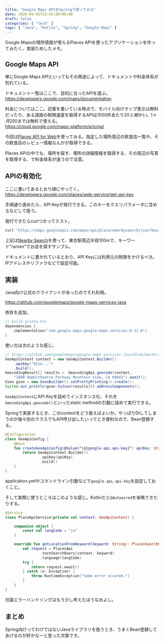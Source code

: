 ```yaml
---
title: "Google Maps APIをSpringで使ってみる"
date: 2020-04-05T23:43:00+09:00
draft: false
categories: [ "tech" ]
tags: [ "Java", "Kotlin", "Spring", "Google Maps" ]
---
```


Google Mapsの場所情報が使えるPlaces APIを使ったアプリケーションを作ってみたく、実装ためしたメモ。

## Google Maps API
単にGoogle Maps APIといってもその用途によって、ドキュメントや料金体系が別れている。

ドキュメント一覧はここで、目的に合ったAPIを選ぶ。
https://developers.google.com/maps/documentation

料金についてはここ。記事を書いている時点で、モバイル向けマップ表示は無料だったり、ある道路の制限速度を取得するAPIは1000件あたり$20と細かい。1ヶ月$200までは無料で使える。  
https://cloud.google.com/maps-platform/pricing/

今回は[Places API for Web](https://developers.google.com/places/web-service/intro)を使ってみる。指定した場所周辺の飲食店一覧や、その飲食店のレビュー情報なんかが取得できる。

Places APIの中でも、場所を探す、場所の詳細情報を取得する、その周辺の写真を取得する、で料金体系が違うので注意。

## APIの有効化

ここに書いてあるとおり順にやってく。  
https://developers.google.com/places/web-service/get-api-key

手順通り進めたら、API Keyが発行できる。このキーをクエリパラメータに含めるなどして扱う。

発行できたらcurlつかってテスト。
```bash
curl "https://maps.googleapis.com/maps/api/place/nearbysearch/json?key={replace your API Key}&location=35.6812362,139.7649361&radius=100&language=ja&keyword=ramen"
```
上記は[Nearby Search](https://developers.google.com/places/web-service/search#PlaceSearchRequests)を使って、東京駅周辺半径100mで、キーワード"ramen"でお店を探すサンプル。

ドキュメントに書かれているとおり、API Keyには利用元の制限をかけるべき。IPアドレスやリファラなどで設定可能。

## 実装

Java向け公式のクライアントがあったのでそれ利用。

https://github.com/googlemaps/google-maps-services-java

依存を追加。
```kotlin
// build.gradle.kts
dependencies {
    implementation("com.google.maps:google-maps-services:0.11.0")
}
```

使い方は次のような感じ。
```java
// https://github.com/googlemaps/google-maps-services-java/blob/master/README.md より
GeoApiContext context = new GeoApiContext.Builder()
    .apiKey("AIza...")
    .build();
GeocodingResult[] results =  GeocodingApi.geocode(context,
    "1600 Amphitheatre Parkway Mountain View, CA 94043").await();
Gson gson = new GsonBuilder().setPrettyPrinting().create();
System.out.println(gson.toJson(results[0].addressComponents));
```

`GeoApiContext`にAPI Keyを詰めてインスタンス化、それを`GeocodingApi.geocode()`といったstatic methodの引数に詰めて実行できる。

Springで実装するとき、このcontextをどう扱えばよいか。やっぱりDIしてしまうのが後々別のクラスでもAPI呼び出したいってとき便利なので、Bean登録する。
```kotlin
@Configuration
class GeoApiConfig {
    @Bean
    fun createGeoApiConfig(@Value("\${google.api.api-key}") apiKey: String): GeoApiContext {
        return GeoApiContext.Builder()
                .apiKey(apiKey)
                .build()
    }
}
```

application.ymlやコマンドライン引数などで`google.api.api-key`を設定しておくこと。

そして実際に使うところはこのような感じ。Kotlinだと`@Autowired`を省略できたりする。
```kotlin
@Service
class PlaceApiService(private val context: GeoApiContext) {

    companion object {
        const val langCode = "ja"
    }

    override fun getLocationFromKeyword(keyword: String): PlacesSearchResponse {
        val request = PlacesApi
                .textSearchQuery(context, keyword)
                .language(langCode)
        try {
            return request.await()
        } catch (e: Exception) {
            throw RuntimeException("Some error occured.")
        }
    }
}
```
勿論エラーハンドリングはもう少し考えたほうなおよし。

## まとめ

Spring向けってわけではないJavaライブラリを扱うとき、うまくBean登録してあげるのが肝かなーと思った次第です。